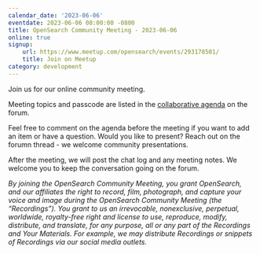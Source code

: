 ```yaml
---
calendar_date: '2023-06-06'
eventdate: 2023-06-06 08:00:00 -0800
title: OpenSearch Community Meeting - 2023-06-06
online: true
signup:
    url: https://www.meetup.com/opensearch/events/293178501/
    title: Join on Meetup
category: development
---
```


Join us for our online community meeting.

Meeting topics and passcode are listed in the [collaborative agenda](https://forum.opensearch.org/t/opensearch-community-meeting-2023-0606/14130) on the forum.

Feel free to comment on the agenda before the meeting if you want to add an item or have a question. Would you like to present? Reach out on the forumn thread - we welcome community presentations. 

After the meeting, we will post the chat log and any meeting notes. We welcome you to keep the conversation going on the forum. 

*By joining the OpenSearch Community Meeting, you grant OpenSearch, and our affiliates the right to record, film, photograph, and capture your voice and image during the OpenSearch Community Meeting (the “Recordings”). You grant to us an irrevocable, nonexclusive, perpetual, worldwide, royalty-free right and license to use, reproduce, modify, distribute, and translate, for any purpose, all or any part of the Recordings and Your Materials. For example, we may distribute Recordings or snippets of Recordings via our social media outlets.*
